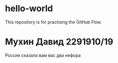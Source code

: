 # hello-world
This repository is for practising the GitHub Flow.
# Мухин Давид 2291910/19
Россия сказала вам
вас два нефора
